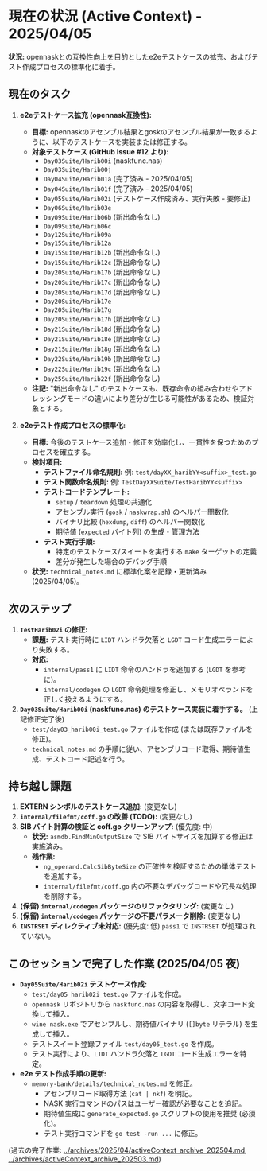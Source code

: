 # 現在の状況 (Active Context) - 2025/04/05

**状況:** opennaskとの互換性向上を目的としたe2eテストケースの拡充、およびテスト作成プロセスの標準化に着手。

## 現在のタスク

1.  **e2eテストケース拡充 (opennask互換性):**
    *   **目標:** opennaskのアセンブル結果とgoskのアセンブル結果が一致するように、以下のテストケースを実装または修正する。
    *   **対象テストケース (GitHub Issue #12 より):**
        *   `Day03Suite/Harib00i` (naskfunc.nas)
        *   `Day03Suite/Harib00j`
        *   `Day04Suite/Harib01a` (完了済み - 2025/04/05)
        *   `Day04Suite/Harib01f` (完了済み - 2025/04/05)
        *   `Day05Suite/Harib02i` (テストケース作成済み、実行失敗 - 要修正)
        *   `Day06Suite/Harib03e`
        *   `Day09Suite/Harib06b` (新出命令なし)
        *   `Day09Suite/Harib06c`
        *   `Day12Suite/Harib09a`
        *   `Day15Suite/Harib12a`
        *   `Day15Suite/Harib12b` (新出命令なし)
        *   `Day15Suite/Harib12c` (新出命令なし)
        *   `Day20Suite/Harib17b` (新出命令なし)
        *   `Day20Suite/Harib17c` (新出命令なし)
        *   `Day20Suite/Harib17d` (新出命令なし)
        *   `Day20Suite/Harib17e`
        *   `Day20Suite/Harib17g`
        *   `Day20Suite/Harib17h` (新出命令なし)
        *   `Day21Suite/Harib18d` (新出命令なし)
        *   `Day21Suite/Harib18e` (新出命令なし)
        *   `Day21Suite/Harib18g` (新出命令なし)
        *   `Day22Suite/Harib19b` (新出命令なし)
        *   `Day22Suite/Harib19c` (新出命令なし)
        *   `Day25Suite/Harib22f` (新出命令なし)
    *   **注記:** "新出命令なし" のテストケースも、既存命令の組み合わせやアドレッシングモードの違いにより差分が生じる可能性があるため、検証対象とする。

2.  **e2eテスト作成プロセスの標準化:**
    *   **目標:** 今後のテストケース追加・修正を効率化し、一貫性を保つためのプロセスを確立する。
    *   **検討項目:**
        *   **テストファイル命名規則:** 例: `test/dayXX_haribYY<suffix>_test.go`
        *   **テスト関数命名規則:** 例: `TestDayXXSuite/TestHaribYY<suffix>`
        *   **テストコードテンプレート:**
            *   `setup` / `teardown` 処理の共通化
            *   アセンブル実行 (`gosk` / `naskwrap.sh`) のヘルパー関数化
            *   バイナリ比較 (`hexdump`, `diff`) のヘルパー関数化
            *   期待値 (`expected` バイト列) の生成・管理方法
        *   **テスト実行手順:**
            *   特定のテストケース/スイートを実行する `make` ターゲットの定義
            *   差分が発生した場合のデバッグ手順
    *   **状況:** `technical_notes.md` に標準化案を記録・更新済み (2025/04/05)。

## 次のステップ
1.  **`TestHarib02i` の修正:**
    *   **課題:** テスト実行時に `LIDT` ハンドラ欠落と `LGDT` コード生成エラーにより失敗する。
    *   **対応:**
        *   `internal/pass1` に `LIDT` 命令のハンドラを追加する (`LGDT` を参考に)。
        *   `internal/codegen` の `LGDT` 命令処理を修正し、メモリオペランドを正しく扱えるようにする。
2.  **`Day03Suite/Harib00i` (naskfunc.nas) のテストケース実装に着手する。** (上記修正完了後)
    *   `test/day03_harib00i_test.go` ファイルを作成 (または既存ファイルを修正)。
    *   `technical_notes.md` の手順に従い、アセンブリコード取得、期待値生成、テストコード記述を行う。

## 持ち越し課題

1.  **EXTERN シンボルのテストケース追加:** (変更なし)
2.  **`internal/filefmt/coff.go` の改善 (TODO):** (変更なし)
3.  **SIB バイト計算の検証と coff.go クリーンアップ:** (優先度: 中)
    *   **状況:** `asmdb.FindMinOutputSize` で SIB バイトサイズを加算する修正は実施済み。
    *   **残作業:**
        *   `ng_operand.CalcSibByteSize` の正確性を検証するための単体テストを追加する。
        *   `internal/filefmt/coff.go` 内の不要なデバッグコードや冗長な処理を削除する。
4.  **(保留) `internal/codegen` パッケージのリファクタリング:** (変更なし)
5.  **(保留) `internal/codegen` パッケージの不要パラメータ削除:** (変更なし)
6.  **`INSTRSET` ディレクティブ未対応:** (優先度: 低) `pass1` で `INSTRSET` が処理されていない。

## このセッションで完了した作業 (2025/04/05 夜)

- **`Day05Suite/Harib02i` テストケース作成:**
    - `test/day05_harib02i_test.go` ファイルを作成。
    - `opennask` リポジトリから `naskfunc.nas` の内容を取得し、文字コード変換して挿入。
    - `wine nask.exe` でアセンブルし、期待値バイナリ (`[]byte` リテラル) を生成して挿入。
    - テストスイート登録ファイル `test/day05_test.go` を作成。
    - テスト実行により、`LIDT` ハンドラ欠落と `LGDT` コード生成エラーを特定。
- **e2e テスト作成手順の更新:**
    - `memory-bank/details/technical_notes.md` を修正。
        - アセンブリコード取得方法 (`cat | nkf`) を明記。
        - NASK 実行コマンドのパスはユーザー確認が必要なことを追記。
        - 期待値生成に `generate_expected.go` スクリプトの使用を推奨 (必須化)。
        - テスト実行コマンドを `go test -run ...` に修正。

(過去の完了作業: [../archives/2025/04/activeContext_archive_202504.md](../archives/2025/04/activeContext_archive_202504.md), [../archives/activeContext_archive_202503.md](../archives/activeContext_archive_202503.md))
